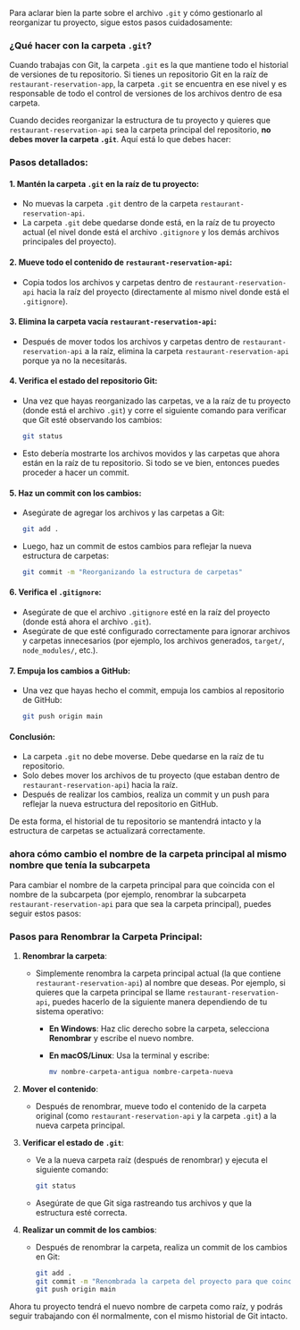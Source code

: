 Para aclarar bien la parte sobre el archivo `.git` y cómo gestionarlo al reorganizar tu proyecto, sigue estos pasos cuidadosamente:

### ¿Qué hacer con la carpeta `.git`?

Cuando trabajas con Git, la carpeta `.git` es la que mantiene todo el historial de versiones de tu repositorio. Si tienes un repositorio Git en la raíz de `restaurant-reservation-app`, la carpeta `.git` se encuentra en ese nivel y es responsable de todo el control de versiones de los archivos dentro de esa carpeta.

Cuando decides reorganizar la estructura de tu proyecto y quieres que `restaurant-reservation-api` sea la carpeta principal del repositorio, **no debes mover la carpeta `.git`**. Aquí está lo que debes hacer:

### Pasos detallados:

#### 1. **Mantén la carpeta `.git` en la raíz de tu proyecto**:

- No muevas la carpeta `.git` dentro de la carpeta `restaurant-reservation-api`.
- La carpeta `.git` debe quedarse donde está, en la raíz de tu proyecto actual (el nivel donde está el archivo `.gitignore` y los demás archivos principales del proyecto).

#### 2. **Mueve todo el contenido de `restaurant-reservation-api`**:

- Copia todos los archivos y carpetas dentro de `restaurant-reservation-api` hacia la raíz del proyecto (directamente al mismo nivel donde está el `.gitignore`).

#### 3. **Elimina la carpeta vacía `restaurant-reservation-api`**:

- Después de mover todos los archivos y carpetas dentro de `restaurant-reservation-api` a la raíz, elimina la carpeta `restaurant-reservation-api` porque ya no la necesitarás.

#### 4. **Verifica el estado del repositorio Git**:

- Una vez que hayas reorganizado las carpetas, ve a la raíz de tu proyecto (donde está el archivo `.git`) y corre el siguiente comando para verificar que Git esté observando los cambios:
    
    ```bash
    git status
    ```
    
- Esto debería mostrarte los archivos movidos y las carpetas que ahora están en la raíz de tu repositorio. Si todo se ve bien, entonces puedes proceder a hacer un commit.
    

#### 5. **Haz un commit con los cambios**:

- Asegúrate de agregar los archivos y las carpetas a Git:
    
    ```bash
    git add .
    ```
    
- Luego, haz un commit de estos cambios para reflejar la nueva estructura de carpetas:
    
    ```bash
    git commit -m "Reorganizando la estructura de carpetas"
    ```
    

#### 6. **Verifica el `.gitignore`**:

- Asegúrate de que el archivo `.gitignore` esté en la raíz del proyecto (donde está ahora el archivo `.git`).
- Asegúrate de que esté configurado correctamente para ignorar archivos y carpetas innecesarios (por ejemplo, los archivos generados, `target/`, `node_modules/`, etc.).

#### 7. **Empuja los cambios a GitHub**:

- Una vez que hayas hecho el commit, empuja los cambios al repositorio de GitHub:
    
    ```bash
    git push origin main
    ```
    

#### **Conclusión**:

- La carpeta `.git` no debe moverse. Debe quedarse en la raíz de tu repositorio.
- Solo debes mover los archivos de tu proyecto (que estaban dentro de `restaurant-reservation-api`) hacia la raíz.
- Después de realizar los cambios, realiza un commit y un push para reflejar la nueva estructura del repositorio en GitHub.

De esta forma, el historial de tu repositorio se mantendrá intacto y la estructura de carpetas se actualizará correctamente.

### ahora cómo cambio el nombre de la carpeta principal al mismo nombre que tenía la subcarpeta

Para cambiar el nombre de la carpeta principal para que coincida con el nombre de la subcarpeta (por ejemplo, renombrar la subcarpeta `restaurant-reservation-api` para que sea la carpeta principal), puedes seguir estos pasos:

### Pasos para Renombrar la Carpeta Principal:

1. **Renombrar la carpeta**:
    
    - Simplemente renombra la carpeta principal actual (la que contiene `restaurant-reservation-api`) al nombre que deseas. Por ejemplo, si quieres que la carpeta principal se llame `restaurant-reservation-api`, puedes hacerlo de la siguiente manera dependiendo de tu sistema operativo:
        - **En Windows**: Haz clic derecho sobre la carpeta, selecciona **Renombrar** y escribe el nuevo nombre.
        - **En macOS/Linux**: Usa la terminal y escribe:
            
            ```bash
            mv nombre-carpeta-antigua nombre-carpeta-nueva
            ```
            
2. **Mover el contenido**:
    
    - Después de renombrar, mueve todo el contenido de la carpeta original (como `restaurant-reservation-api` y la carpeta `.git`) a la nueva carpeta principal.
3. **Verificar el estado de `.git`**:
    
    - Ve a la nueva carpeta raíz (después de renombrar) y ejecuta el siguiente comando:
        
        ```bash
        git status
        ```
        
    - Asegúrate de que Git siga rastreando tus archivos y que la estructura esté correcta.
4. **Realizar un commit de los cambios**:
    
    - Después de renombrar la carpeta, realiza un commit de los cambios en Git:
        
        ```bash
        git add .
        git commit -m "Renombrada la carpeta del proyecto para que coincida con el nombre de la subcarpeta"
        git push origin main
        ```
        

Ahora tu proyecto tendrá el nuevo nombre de carpeta como raíz, y podrás seguir trabajando con él normalmente, con el mismo historial de Git intacto.





